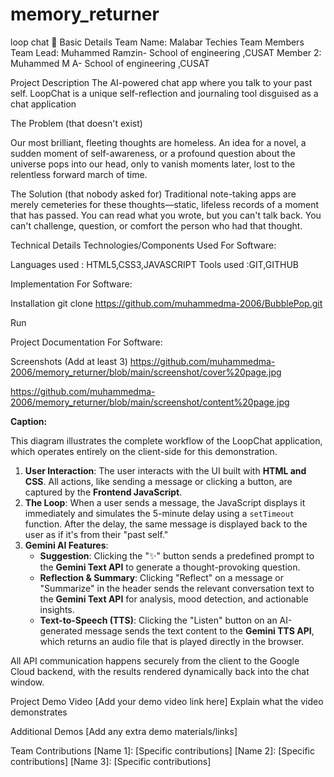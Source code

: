 # memory_returner

loop chat 🎯
Basic Details
Team Name: Malabar Techies
Team Members
Team Lead: Muhammed Ramzin- School of engineering ,CUSAT
Member 2: Muhammed M A- School of engineering ,CUSAT

Project Description
 The AI-powered chat app where you talk to your past self.
 LoopChat is a unique self-reflection and journaling tool disguised as a chat application

The Problem (that doesn't exist)

Our most brilliant, fleeting thoughts are homeless. An idea for a novel, a sudden moment of self-awareness, or a profound question about the universe pops into our head, only to vanish moments later, lost to the relentless forward march of time.

The Solution (that nobody asked for)
Traditional note-taking apps are merely cemeteries for these thoughts—static, lifeless records of a moment that has passed. You can read what you wrote, but you can't talk back. You can't challenge, question, or comfort the person who had that thought.

Technical Details
Technologies/Components Used
For Software:

Languages used : HTML5,CSS3,JAVASCRIPT
Tools used :GIT,GITHUB

Implementation
For Software:

Installation
git clone https://github.com/muhammedma-2006/BubblePop.git

Run


Project Documentation
For Software:

Screenshots (Add at least 3)
https://github.com/muhammedma-2006/memory_returner/blob/main/screenshot/cover%20page.jpg

https://github.com/muhammedma-2006/memory_returner/blob/main/screenshot/content%20page.jpg

**Caption:**

This diagram illustrates the complete workflow of the LoopChat application, which operates entirely on the client-side for this demonstration.

1.  **User Interaction**: The user interacts with the UI built with **HTML and CSS**. All actions, like sending a message or clicking a button, are captured by the **Frontend JavaScript**.
2.  **The Loop**: When a user sends a message, the JavaScript displays it immediately and simulates the 5-minute delay using a `setTimeout` function. After the delay, the same message is displayed back to the user as if it's from their "past self."
3.  **Gemini AI Features**:
    * **Suggestion**: Clicking the "✨" button sends a predefined prompt to the **Gemini Text API** to generate a thought-provoking question.
    * **Reflection & Summary**: Clicking "Reflect" on a message or "Summarize" in the header sends the relevant conversation text to the **Gemini Text API** for analysis, mood detection, and actionable insights.
    * **Text-to-Speech (TTS)**: Clicking the "Listen" button on an AI-generated message sends the text content to the **Gemini TTS API**, which returns an audio file that is played directly in the browser.

All API communication happens securely from the client to the Google Cloud backend, with the results rendered dynamically back into the chat window.


Project Demo
Video
[Add your demo video link here] Explain what the video demonstrates

Additional Demos
[Add any extra demo materials/links]

Team Contributions
[Name 1]: [Specific contributions]
[Name 2]: [Specific contributions]
[Name 3]: [Specific contributions]
